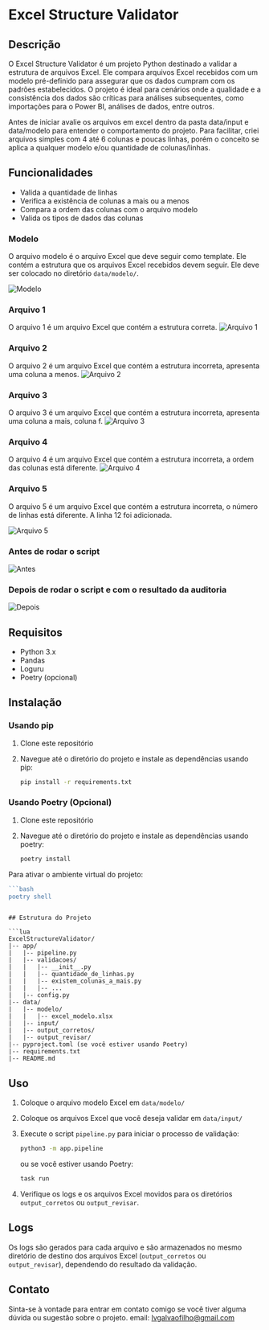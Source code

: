 # Excel Structure Validator

## Descrição

O Excel Structure Validator é um projeto Python destinado a validar a estrutura de arquivos Excel. Ele compara arquivos Excel recebidos com um modelo pré-definido para assegurar que os dados cumpram com os padrões estabelecidos. O projeto é ideal para cenários onde a qualidade e a consistência dos dados são críticas para análises subsequentes, como importações para o Power BI, análises de dados, entre outros.

Antes de iniciar avalie os arquivos em excel dentro da pasta data/input e data/modelo para entender o comportamento do projeto. Para facilitar, criei arquivos simples com 4 até 6 colunas e poucas linhas, porém o conceito se aplica a qualquer modelo e/ou quantidade de colunas/linhas.

## Funcionalidades

* Valida a quantidade de linhas
* Verifica a existência de colunas a mais ou a menos
* Compara a ordem das colunas com o arquivo modelo
* Valida os tipos de dados das colunas

### Modelo

O arquivo modelo é o arquivo Excel que deve seguir como template. Ele contém a estrutura que os arquivos Excel recebidos devem seguir. Ele deve ser colocado no diretório `data/modelo/`.

![Modelo](./static/pic/modelo.png)

### Arquivo 1

O arquivo 1 é um arquivo Excel que contém a estrutura correta.
![Arquivo 1](./static/pic/arquivo_1.png)

### Arquivo 2

O arquivo 2 é um arquivo Excel que contém a estrutura incorreta, apresenta uma coluna a menos.
![Arquivo 2](./static/pic/arquivo_2.png)

### Arquivo 3

O arquivo 3 é um arquivo Excel que contém a estrutura incorreta, apresenta uma coluna a mais, coluna f.
![Arquivo 3](./static/pic/arquivo_3.png)

### Arquivo 4

O arquivo 4 é um arquivo Excel que contém a estrutura incorreta, a ordem das colunas está diferente.
![Arquivo 4](./static/pic/arquivo_4.png)

### Arquivo 5

O arquivo 5 é um arquivo Excel que contém a estrutura incorreta, o número de linhas está diferente. A linha 12 foi adicionada.

![Arquivo 5](./static/pic/arquivo_5.png)

### Antes de rodar o script

![Antes](./static/pic/antes.png)

### Depois de rodar o script e com o resultado da auditoria

![Depois](./static/pic/depois.png)

## Requisitos

* Python 3.x
* Pandas
* Loguru
* Poetry (opcional)

## Instalação

### Usando pip

1. Clone este repositório
    
2. Navegue até o diretório do projeto e instale as dependências usando pip:
    
    ```bash
    pip install -r requirements.txt
    ```
    

### Usando Poetry (Opcional)

1. Clone este repositório
    
2. Navegue até o diretório do projeto e instale as dependências usando poetry:
    
    ```bash
    poetry install
    ```
    

Para ativar o ambiente virtual do projeto:

```go
```bash
poetry shell
```
```

## Estrutura do Projeto

```lua
ExcelStructureValidator/
|-- app/
|   |-- pipeline.py
|   |-- validacoes/
|   |   |-- __init__.py
|   |   |-- quantidade_de_linhas.py
|   |   |-- existem_colunas_a_mais.py
|   |   |-- ...
|   |-- config.py
|-- data/
|   |-- modelo/
|   |   |-- excel_modelo.xlsx
|   |-- input/
|   |-- output_corretos/
|   |-- output_revisar/
|-- pyproject.toml (se você estiver usando Poetry)
|-- requirements.txt
|-- README.md
```

## Uso

1. Coloque o arquivo modelo Excel em `data/modelo/`
    
2. Coloque os arquivos Excel que você deseja validar em `data/input/`
    
3. Execute o script `pipeline.py` para iniciar o processo de validação:
    
    ```bash
    python3 -m app.pipeline
    ```

    ou se você estiver usando Poetry:

    ```bash
    task run
    ```
    
4. Verifique os logs e os arquivos Excel movidos para os diretórios `output_corretos` ou `output_revisar`.
    

## Logs

Os logs são gerados para cada arquivo e são armazenados no mesmo diretório de destino dos arquivos Excel (`output_corretos` ou `output_revisar`), dependendo do resultado da validação.

## Contato

Sinta-se à vontade para entrar em contato comigo se você tiver alguma dúvida ou sugestão sobre o projeto.
email: lvgalvaofilho@gmail.com